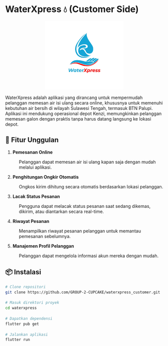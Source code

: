 # WaterXpress 💧 (Customer Side)

<p align="center"> <img src="assets/images/logo.jpeg" width="250"> </p>


WaterXpress adalah aplikasi yang dirancang untuk mempermudah pelanggan memesan air isi ulang secara online, khususnya untuk memenuhi kebutuhan air bersih di wilayah Sulawesi Tengah, termasuk BTN Palupi. Aplikasi ini mendukung operasional depot Kenzi, memungkinkan pelanggan memesan galon dengan praktis tanpa harus datang langsung ke lokasi depot.

<h2>🌟 Fitur Unggulan</h2>

<ol>
  <li><b>Pemesanan Online</b>
    <p style="margin-left: 20px;">Pelanggan dapat memesan air isi ulang kapan saja dengan mudah melalui aplikasi.</p>
  </li>
  <li><b>Penghitungan Ongkir Otomatis</b>
    <p style="margin-left: 20px;">Ongkos kirim dihitung secara otomatis berdasarkan lokasi pelanggan.</p>
  </li>
  <li><b>Lacak Status Pesanan</b>
    <p style="margin-left: 20px;">Pengguna dapat melacak status pesanan saat sedang dikemas, dikirim, atau diantarkan secara real-time.</p>
  </li>
  <li><b>Riwayat Pesanan</b>
    <p style="margin-left: 20px;">Menampilkan riwayat pesanan pelanggan untuk memantau pemesanan sebelumnya.</p>
  </li>
  <li><b>Manajemen Profil Pelanggan</b>
    <p style="margin-left: 20px;">Pelanggan dapat mengelola informasi akun mereka dengan mudah.</p>
  </li>
</ol>

## 📦 Instalasi

```bash
# Clone repositori
git clone https://github.com/GROUP-2-CUPCAKE/waterxpress_customer.git

# Masuk direktori proyek
cd waterxpress

# Dapatkan dependensi
flutter pub get

# Jalankan aplikasi
flutter run
